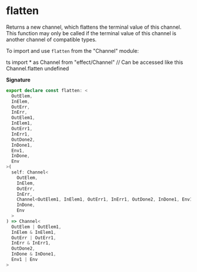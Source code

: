 # flatten

Returns a new channel, which flattens the terminal value of this channel.
This function may only be called if the terminal value of this channel is
another channel of compatible types.

To import and use `flatten` from the "Channel" module:

ts
import \* as Channel from "effect/Channel"
// Can be accessed like this
Channel.flatten
undefined

**Signature**

```ts
export declare const flatten: <
  OutElem,
  InElem,
  OutErr,
  InErr,
  OutElem1,
  InElem1,
  OutErr1,
  InErr1,
  OutDone2,
  InDone1,
  Env1,
  InDone,
  Env
>(
  self: Channel<
    OutElem,
    InElem,
    OutErr,
    InErr,
    Channel<OutElem1, InElem1, OutErr1, InErr1, OutDone2, InDone1, Env1>,
    InDone,
    Env
  >
) => Channel<
  OutElem | OutElem1,
  InElem & InElem1,
  OutErr | OutErr1,
  InErr & InErr1,
  OutDone2,
  InDone & InDone1,
  Env1 | Env
>
```
